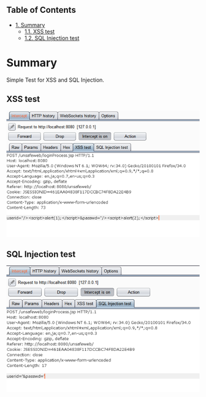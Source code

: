 <div id="table-of-contents">
<h2>Table of Contents</h2>
<div id="text-table-of-contents">
<ul>
<li><a href="#sec-1">1. Summary</a>
<ul>
<li><a href="#sec-1-1">1.1. XSS test</a></li>
<li><a href="#sec-1-2">1.2. SQL Injection test</a></li>
</ul>
</li>
</ul>
</div>
</div>


# Summary<a id="sec-1" name="sec-1"></a>

Simple Test for XSS and SQL Injection.

## XSS test<a id="sec-1-1" name="sec-1-1"></a>

![img](./xss-test.png)

## SQL Injection test<a id="sec-1-2" name="sec-1-2"></a>

![img](./sql-test.png)
